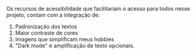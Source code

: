 Os recursos de acessibilidade que facilitariam o acesso para todos nesse projeto, contam com a integração de:
1. Padronização dos textos
2. Maior contraste de cores
3. Imagens que simplificam meus hobbies
4. "Dark mode" e amplificação de texto opcionais.